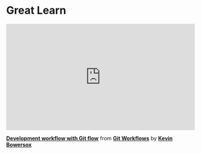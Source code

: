 <h1>Great Learn</h1>

<div style="position:relative;height:0;padding-bottom:56.25%"><iframe width="640" height="360" src="https://www.linkedin.com/learning/embed/git-workflows/development-workflow-with-git-flow?autoplay=false&claim=AQGKhw-T9n0-0AAAAZXHy9z27utxOJViWJZXs7XBdpDsc9aL1qw8KMd76Nw2DVEVIGgeUDR0tuLO9hOS_i1hOgm9-fXqi4td6ruDm4e_-lGmCTXSlKR_9nY65sfxrLBWBbQL30k4Z8KaerLOHGghbdo-YPio7l51W4TXRh4EQRwoSzQB2KVO9SaOzXYZp-S8W9fPgqhlV2ikJUz8RPLEZAeRPRmsZK_Hd75ZV75o6gL2kEuy3rAS8JI8uaWBQuPGfSyzypR9Fqz7_2Dd7kPnt-Ul-kJvMcv6iFFaReuo1A7m6lFeM66sLHTvxsD3osdranc--rdLC8OIITdhlpSWEvT1KV-11apbr1nXsgd_By-su7k7sCFKZ5bqU5xZerB-JbhjxllK00RpKnxVnlHuBeniD7aukG4FHGm5IaBV0UPDxkiJ-esSu5xa3bfu6c08vp2YosbGiInT0XdJeVBviJNrFuJNOWqzdTrSSB6q8XvNp_nNRSLa3EebgZ02BCXpt74LV28c7X2r1RBPxJG9sL3TAHNjgdUmoA7NXZPdWmS27bWd6uWq9tsTcausmDT5NDv9bU9Eqbeui4ihg8JXRHmIHsGmgnKPdv7d46xwcD96CdRmaUwlxltGpQTc2vFKYX5myow07moZIsB1-QyrafHtiEZzHcyrExsbu8yKRjoZqxEU1aNAvPFDsUGCFrOD3T4m-oojjE7hd196k7Z_ocq0n7-wICZeojKm6H05m0G_jWdeflYY_L8cmmbFN7eLiKT3RTJxMy2LNbuy2dNXs3C0MvBObAfn70iIT_aB-HWQw3vjPTtN48-HFBI26TBC9_dYCMwY4nnIzXd8qnKqJKLjhOUzyIWvVnOq452aPk4aJm5W-MovdNkPfIOlPcEC5MHuqsZGNM0By7zOuoqpkFrPa1fIDTGCIPgqvp_hP1XlXyZNIjCzXhiKKiutIT33tRYTURz8ke4abGKbHe5N4Ux7PgRani0saljgQlLgXjlaVIj69ovx1ZSFJGEJ89dbkwbAQqmU48zQYgsqTbvyvS16R4bmf0LUDtbClH7SpjBuHBtDAOVvO1wVvh3CjAhVyCkNzPY00T9l6nRkh2dICgEFBwb2c8Bcq4rn0922HKwmt6IAg-WG5gL4MoVMoHQbmEotBxER_gw9LOrG0i9oqV7Kffjf9LUCDdUqa6un7NbO539hrXbtUZdBIAM4XVYHc_EaI-ywkws1" mozallowfullscreen="true" webkitallowfullscreen="true" allowfullscreen="true" frameborder="0" style="position:absolute;width:100%;height:100%;left:0"></iframe></div><p><strong><a href="https://www.linkedin.com/learning/git-workflows/development-workflow-with-git-flow?trk=embed_lil">Development workflow with Git flow</a></strong> from <strong><a href="https://www.linkedin.com/learning/git-workflows?trk=embed_lil">Git Workflows</a></strong> by <strong><a href="https://www.linkedin.com/learning/instructors/kevin-bowersox?trk=embed_lil">Kevin Bowersox</a></strong></p>
